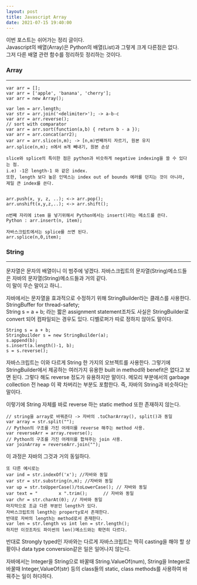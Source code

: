 ```yaml
---
layout: post
title: Javascript Array
date: 2021-07-15 19:40:00
---
```


이번 포스트는 쉬어가는 정리 글이다.  
Javascript의 배열(Array)은 Python의 배열(List)과 그렇게 크게 다른점은 없다.  
그저 다른 배열 관련 함수를 정리하듯 정리하는 것이다.


### Array 

------------------

```
var arr = [];
var arr = ['apple', 'banana', 'cherry'];
var arr = new Array();

var len = arr.length;
var str = arr.join('<delimiter>'); -> a-b-c
var arr = arr.reverse();
// sort with comparator
var arr = arr.sort(function(a,b) { return b - a }); 
var arr = arr.concat(arr2);
var arr = arr.slice(n,m); -> [n,m)번째까지 자르기, 원본 유지
arr.splice(n,m); n에서 m개 빼내기, 원본 손상

slice와 splice의 특이한 점은 python과 비슷하게 negative indexing을 쓸 수 있다는 점.
i.e) -1은 length-1 와 같은 index.
또한, length 보다 높은 인덱스는 index out of bounds 에러를 던지는 것이 아니라, 제일 큰 index를 쓴다.


arr.push(x, y, z, ..); <-> arr.pop(); 
arr.unshift(x,y,z,..); <-> arr.shift();

n번째 자리에 item 을 넣기위해서 Python에서는 insert()라는 메소드를 쓴다.
Python : arr.insert(n, item);

자바스크립트에서는 splice를 쓰면 된다.
arr.splice(n,0,item);

```

### String

--------------------------

문자열은 문자의 배열이니 이 범주에 넣겠다.
자바스크립트의 문자열(String)메소드들은 자바의 문자열(String)메소드들과 거의 같다.  
이 말이 무슨 말이고 하니..  

자바에서는 문자열을 효과적으로 수정하기 위해 StringBuilder라는 클래스를 사용한다.   
StringBuffer for thread-safety;  
String s = a + b; 라는 짧은 assignment statement조차도 사실은 StringBuilder로 convert 되어 컴파일되는 경우도 있다. 디벨로퍼가 따로 정하지 않아도 말이다.  
```
String s = a + b;
Stringbuilder s = new StringBuilder(a);
s.append(b);
s.insert(a.length()-1, b);
s = s.reverse();

```

자바스크립트는 이와 다르게 String 한 가지의 오브젝트를 사용한다. 그렇기에 StringBuilder에서 제공하는 여러가지 유용한 built in method와 benefit은 없다고 보면 된다. 그렇다 해도 reverse 정도가 유용하지만 말이다. 메모리 부분에서의 garbage collection 전 heap 이 꽉 차버리는 부분도 포함한다. 즉, 자바의 String과 비슷하다는 말이다.

이렇기에 String 자체를 바로 reverse 하는 static method 또한 존재하지 않는다.
```
// string을 array로 바꿔준다 -> 자바의 .toCharArray(), split()과 동일
var array = str.split("");
// Python의 구조를 가진 어레이를 reverse 해주는 method 사용.
var reverseArr = array.reverse();
// Python의 구조를 가진 어레이를 합쳐주는 join 사용.
var joinArray = reverseArr.join("");

```
이 과정은 자바의 그것과 거의 동일하다.

```
또 다른 예시로는
var ind = str.indexOf('x'); //자바와 동일
var str = str.substring(n,m); //자바와 동일
var up = str.toUpperCase()/toLowerCase(); // 자바와 동일
var text = "        x ".trim();      // 자바와 동일
var chr = str.charAt(0); // 자바와 동일
마지막으로 조금 다른 부분인 length가 있다.
자바스크립트의 length는 property로서 존재한다.
반대로 자바의 length는 method로서 존재한다.
var len = str.length vs int len = str.length();
하지만 이것조차도 파이썬의 len()메소드와는 확연히 다르다.
```

반대로 Strongly typed인 자바와는 다르게 자바스크립트는 딱히 casting을 해야 할 상황이나 data type conversion같은 일은 일어나지 않는다.

자바에서는 Integer을 String으로 바꿀때 String.ValueOf(num), String을 Integer로 바꿀때 Integer,ValueOf(str) 등의 class들의 static, class methods를 사용하여 바꿔주는 일이 허다하다.
